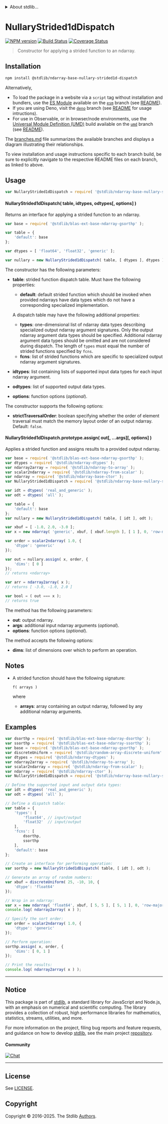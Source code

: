 <!--

@license Apache-2.0

Copyright (c) 2025 The Stdlib Authors.

Licensed under the Apache License, Version 2.0 (the "License");
you may not use this file except in compliance with the License.
You may obtain a copy of the License at

   http://www.apache.org/licenses/LICENSE-2.0

Unless required by applicable law or agreed to in writing, software
distributed under the License is distributed on an "AS IS" BASIS,
WITHOUT WARRANTIES OR CONDITIONS OF ANY KIND, either express or implied.
See the License for the specific language governing permissions and
limitations under the License.

-->


<details>
  <summary>
    About stdlib...
  </summary>
  <p>We believe in a future in which the web is a preferred environment for numerical computation. To help realize this future, we've built stdlib. stdlib is a standard library, with an emphasis on numerical and scientific computation, written in JavaScript (and C) for execution in browsers and in Node.js.</p>
  <p>The library is fully decomposable, being architected in such a way that you can swap out and mix and match APIs and functionality to cater to your exact preferences and use cases.</p>
  <p>When you use stdlib, you can be absolutely certain that you are using the most thorough, rigorous, well-written, studied, documented, tested, measured, and high-quality code out there.</p>
  <p>To join us in bringing numerical computing to the web, get started by checking us out on <a href="https://github.com/stdlib-js/stdlib">GitHub</a>, and please consider <a href="https://opencollective.com/stdlib">financially supporting stdlib</a>. We greatly appreciate your continued support!</p>
</details>

# NullaryStrided1dDispatch

[![NPM version][npm-image]][npm-url] [![Build Status][test-image]][test-url] [![Coverage Status][coverage-image]][coverage-url] <!-- [![dependencies][dependencies-image]][dependencies-url] -->

> Constructor for applying a strided function to an ndarray.

<section class="intro">

</section>

<!-- /.intro -->

<section class="installation">

## Installation

```bash
npm install @stdlib/ndarray-base-nullary-strided1d-dispatch
```

Alternatively,

-   To load the package in a website via a `script` tag without installation and bundlers, use the [ES Module][es-module] available on the [`esm`][esm-url] branch (see [README][esm-readme]).
-   If you are using Deno, visit the [`deno`][deno-url] branch (see [README][deno-readme] for usage intructions).
-   For use in Observable, or in browser/node environments, use the [Universal Module Definition (UMD)][umd] build available on the [`umd`][umd-url] branch (see [README][umd-readme]).

The [branches.md][branches-url] file summarizes the available branches and displays a diagram illustrating their relationships.

To view installation and usage instructions specific to each branch build, be sure to explicitly navigate to the respective README files on each branch, as linked to above.

</section>

<section class="usage">

## Usage

```javascript
var NullaryStrided1dDispatch = require( '@stdlib/ndarray-base-nullary-strided1d-dispatch' );
```

#### NullaryStrided1dDispatch( table, idtypes, odtypes\[, options] )

Returns an interface for applying a strided function to an ndarray.

```javascript
var base = require( '@stdlib/blas-ext-base-ndarray-gsorthp' );

var table = {
    'default': base
};

var dtypes = [ 'float64', 'float32', 'generic' ];

var nullary = new NullaryStrided1dDispatch( table, [ dtypes ], dtypes );
```

The constructor has the following parameters:

-   **table**: strided function dispatch table. Must have the following properties:

    -   **default**: default strided function which should be invoked when provided ndarrays have data types which do not have a corresponding specialized implementation.

    A dispatch table may have the following additional properties:

    -   **types**: one-dimensional list of ndarray data types describing specialized output ndarray argument signatures. Only the output ndarray argument data types should be specified. Additional ndarray argument data types should be omitted and are not considered during dispatch. The length of `types` must equal the number of strided functions specified by `fcns`.
    -   **fcns**: list of strided functions which are specific to specialized output ndarray argument signatures.

-   **idtypes**: list containing lists of supported input data types for each input ndarray argument.

-   **odtypes**: list of supported output data types.

-   **options**: function options (_optional_).

The constructor supports the following options:

-   **strictTraversalOrder**: boolean specifying whether the order of element traversal must match the memory layout order of an output ndarray. Default: `false`.

#### NullaryStrided1dDispatch.prototype.assign( out\[, ...args]\[, options] )

Applies a strided function and assigns results to a provided output ndarray.

```javascript
var base = require( '@stdlib/blas-ext-base-ndarray-gsorthp' );
var dtypes = require( '@stdlib/ndarray-dtypes' );
var ndarray2array = require( '@stdlib/ndarray-to-array' );
var scalar2ndarray = require( '@stdlib/ndarray-from-scalar' );
var ndarray = require( '@stdlib/ndarray-base-ctor' );
var NullaryStrided1dDispatch = require( '@stdlib/ndarray-base-nullary-strided1d-dispatch' );

var idt = dtypes( 'real_and_generic' );
var odt = dtypes( 'all' );

var table = {
    'default': base
};
var nullary = new NullaryStrided1dDispatch( table, [ idt ], odt );

var xbuf = [ -1.0, 2.0, -3.0 ];
var x = new ndarray( 'generic', xbuf, [ xbuf.length ], [ 1 ], 0, 'row-major' );

var order = scalar2ndarray( 1.0, {
    'dtype': 'generic'
});

var out = nullary.assign( x, order, {
    'dims': [ 0 ]
});
// returns <ndarray>

var arr = ndarray2array( x );
// returns [ -3.0, -1.0, 2.0 ]

var bool = ( out === x );
// returns true
```

The method has the following parameters:

-   **out**: output ndarray.
-   **args**: additional input ndarray arguments (_optional_).
-   **options**: function options (_optional_).

The method accepts the following options:

-   **dims**: list of dimensions over which to perform an operation.

</section>

<!-- /.usage -->

<section class="notes">

## Notes

-   A strided function should have the following signature:

    ```text
    f( arrays )
    ```

    where

    -   **arrays**: array containing an output ndarray, followed by any additional ndarray arguments.

</section>

<!-- /.notes -->

<section class="examples">

## Examples

<!-- eslint-disable array-element-newline -->

<!-- eslint no-undef: "error" -->

```javascript
var dsorthp = require( '@stdlib/blas-ext-base-ndarray-dsorthp' );
var ssorthp = require( '@stdlib/blas-ext-base-ndarray-ssorthp' );
var base = require( '@stdlib/blas-ext-base-ndarray-gsorthp' );
var discreteUniform = require( '@stdlib/random-array-discrete-uniform' );
var dtypes = require( '@stdlib/ndarray-dtypes' );
var ndarray2array = require( '@stdlib/ndarray-to-array' );
var scalar2ndarray = require( '@stdlib/ndarray-from-scalar' );
var ndarray = require( '@stdlib/ndarray-ctor' );
var NullaryStrided1dDispatch = require( '@stdlib/ndarray-base-nullary-strided1d-dispatch' );

// Define the supported input and output data types:
var idt = dtypes( 'real_and_generic' );
var odt = dtypes( 'all' );

// Define a dispatch table:
var table = {
    'types': [
        'float64', // input/output
        'float32'  // input/output
    ],
    'fcns': [
        dsorthp,
        ssorthp
    ],
    'default': base
};

// Create an interface for performing operation:
var sorthp = new NullaryStrided1dDispatch( table, [ idt ], odt );

// Generate an array of random numbers:
var xbuf = discreteUniform( 25, -10, 10, {
    'dtype': 'float64'
});

// Wrap in an ndarray:
var x = new ndarray( 'float64', xbuf, [ 5, 5 ], [ 5, 1 ], 0, 'row-major' );
console.log( ndarray2array( x ) );

// Specify the sort order:
var order = scalar2ndarray( 1.0, {
    'dtype': 'generic'
});

// Perform operation:
sorthp.assign( x, order, {
    'dims': [ 0, 1 ]
});

// Print the results:
console.log( ndarray2array( x ) );
```

</section>

<!-- /.examples -->

<!-- Section for related `stdlib` packages. Do not manually edit this section, as it is automatically populated. -->

<section class="related">

</section>

<!-- /.related -->

<!-- Section for all links. Make sure to keep an empty line after the `section` element and another before the `/section` close. -->


<section class="main-repo" >

* * *

## Notice

This package is part of [stdlib][stdlib], a standard library for JavaScript and Node.js, with an emphasis on numerical and scientific computing. The library provides a collection of robust, high performance libraries for mathematics, statistics, streams, utilities, and more.

For more information on the project, filing bug reports and feature requests, and guidance on how to develop [stdlib][stdlib], see the main project [repository][stdlib].

#### Community

[![Chat][chat-image]][chat-url]

---

## License

See [LICENSE][stdlib-license].


## Copyright

Copyright &copy; 2016-2025. The Stdlib [Authors][stdlib-authors].

</section>

<!-- /.stdlib -->

<!-- Section for all links. Make sure to keep an empty line after the `section` element and another before the `/section` close. -->

<section class="links">

[npm-image]: http://img.shields.io/npm/v/@stdlib/ndarray-base-nullary-strided1d-dispatch.svg
[npm-url]: https://npmjs.org/package/@stdlib/ndarray-base-nullary-strided1d-dispatch

[test-image]: https://github.com/stdlib-js/ndarray-base-nullary-strided1d-dispatch/actions/workflows/test.yml/badge.svg?branch=main
[test-url]: https://github.com/stdlib-js/ndarray-base-nullary-strided1d-dispatch/actions/workflows/test.yml?query=branch:main

[coverage-image]: https://img.shields.io/codecov/c/github/stdlib-js/ndarray-base-nullary-strided1d-dispatch/main.svg
[coverage-url]: https://codecov.io/github/stdlib-js/ndarray-base-nullary-strided1d-dispatch?branch=main

<!--

[dependencies-image]: https://img.shields.io/david/stdlib-js/ndarray-base-nullary-strided1d-dispatch.svg
[dependencies-url]: https://david-dm.org/stdlib-js/ndarray-base-nullary-strided1d-dispatch/main

-->

[chat-image]: https://img.shields.io/gitter/room/stdlib-js/stdlib.svg
[chat-url]: https://app.gitter.im/#/room/#stdlib-js_stdlib:gitter.im

[stdlib]: https://github.com/stdlib-js/stdlib

[stdlib-authors]: https://github.com/stdlib-js/stdlib/graphs/contributors

[umd]: https://github.com/umdjs/umd
[es-module]: https://developer.mozilla.org/en-US/docs/Web/JavaScript/Guide/Modules

[deno-url]: https://github.com/stdlib-js/ndarray-base-nullary-strided1d-dispatch/tree/deno
[deno-readme]: https://github.com/stdlib-js/ndarray-base-nullary-strided1d-dispatch/blob/deno/README.md
[umd-url]: https://github.com/stdlib-js/ndarray-base-nullary-strided1d-dispatch/tree/umd
[umd-readme]: https://github.com/stdlib-js/ndarray-base-nullary-strided1d-dispatch/blob/umd/README.md
[esm-url]: https://github.com/stdlib-js/ndarray-base-nullary-strided1d-dispatch/tree/esm
[esm-readme]: https://github.com/stdlib-js/ndarray-base-nullary-strided1d-dispatch/blob/esm/README.md
[branches-url]: https://github.com/stdlib-js/ndarray-base-nullary-strided1d-dispatch/blob/main/branches.md

[stdlib-license]: https://raw.githubusercontent.com/stdlib-js/ndarray-base-nullary-strided1d-dispatch/main/LICENSE

</section>

<!-- /.links -->
